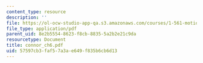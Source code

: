 ```yaml
---
content_type: resource
description: ''
file: https://ol-ocw-studio-app-qa.s3.amazonaws.com/courses/1-561-motion-based-design-fall-2003/57597cb3faf57a3ae649f835b6cb6d13_connor_ch6.pdf
file_type: application/pdf
parent_uid: 8e2b5554-8623-f8cb-8835-5a2b2e21c9da
resourcetype: Document
title: connor_ch6.pdf
uid: 57597cb3-faf5-7a3a-e649-f835b6cb6d13
---
```

